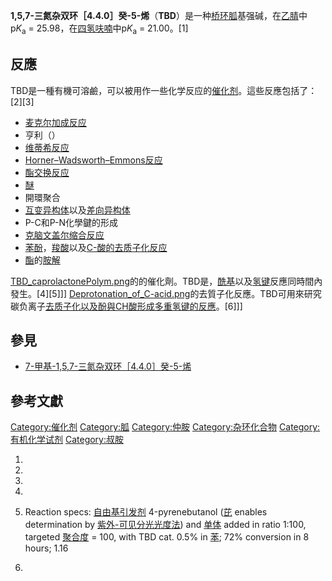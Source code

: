 **1,5,7-三氮杂双环［4.4.0］癸-5-烯**（**TBD**）是一种[桥环](https://zh.wikipedia.org/wiki/桥环化合物 "wikilink")[胍](../Page/胍.md "wikilink")基强碱，在[乙腈](../Page/乙腈.md "wikilink")中p*K*<sub>a</sub> = 25.98，在[四氢呋喃](../Page/四氢呋喃.md "wikilink")中p*K*<sub>a</sub> = 21.00。\[1\]

## 反應

TBD是一種有機可溶鹼，可以被用作一些化学反应的[催化剂](../Page/催化剂.md "wikilink")。這些反應包括了：\[2\]\[3\]

  - [麦克尔加成反应](https://zh.wikipedia.org/wiki/麦克尔加成反应 "wikilink")
  - 亨利（）
  - [维蒂希反应](../Page/维蒂希反应.md "wikilink")
  - [Horner–Wadsworth–Emmons反应](../Page/Horner–Wadsworth–Emmons反应.md "wikilink")
  - [酯交换反应](../Page/酯交换反应.md "wikilink")
  - [醚](../Page/醚.md "wikilink")
  - 開環聚合
  - [互变异构体](../Page/互变异构体.md "wikilink")以及[差向异构体](https://zh.wikipedia.org/wiki/差向异构体 "wikilink")
  - P-C和P-N化學鍵的形成
  - [克脑文盖尔缩合反应](../Page/克脑文盖尔缩合反应.md "wikilink")
  - [苯酚](../Page/苯酚.md "wikilink")，[羧酸](../Page/羧酸.md "wikilink")以及[C-酸的](https://zh.wikipedia.org/wiki/Carbon_acid "wikilink")[去质子化反应](https://zh.wikipedia.org/wiki/去质子化 "wikilink")
  - [酯](../Page/酯.md "wikilink")的[胺解](https://zh.wikipedia.org/wiki/胺解 "wikilink")

[TBD_caprolactonePolym.png](https://zh.wikipedia.org/wiki/File:TBD_caprolactonePolym.png "fig:TBD_caprolactonePolym.png")的的催化劑。TBD是，[酰基](../Page/酰基.md "wikilink")以及[氢键](../Page/氢键.md "wikilink")反應同時間內發生。\[4\]\[5\]\]\] [Deprotonation_of_C-acid.png](https://zh.wikipedia.org/wiki/File:Deprotonation_of_C-acid.png "fig:Deprotonation_of_C-acid.png")的去質子化反應。TBD可用來研究碳负离子[去质子化以及酚與CH酸形成多重氢键的反應](https://zh.wikipedia.org/wiki/去质子化 "wikilink")。\[6\]\]\]

## 參見

  - [7-甲基-1,5,7-三氮杂双环［4.4.0］癸-5-烯](../Page/7-甲基-1,5,7-三氮杂双环［4.4.0］癸-5-烯.md "wikilink")

## 參考文獻

[Category:催化剂](https://zh.wikipedia.org/wiki/Category:催化剂 "wikilink") [Category:胍](https://zh.wikipedia.org/wiki/Category:胍 "wikilink") [Category:仲胺](https://zh.wikipedia.org/wiki/Category:仲胺 "wikilink") [Category:杂环化合物](https://zh.wikipedia.org/wiki/Category:杂环化合物 "wikilink") [Category:有机化学试剂](https://zh.wikipedia.org/wiki/Category:有机化学试剂 "wikilink") [Category:叔胺](https://zh.wikipedia.org/wiki/Category:叔胺 "wikilink")

1.

2.
3.

4.

5.  Reaction specs: [自由基引发剂](https://zh.wikipedia.org/wiki/自由基引发剂 "wikilink") 4-pyrenebutanol ([芘](../Page/芘.md "wikilink") enables  determination by [紫外-可见分光光度法](../Page/紫外-可见分光光度法.md "wikilink")) and [单体](https://zh.wikipedia.org/wiki/单体 "wikilink")  added in ratio 1:100, targeted [聚合度](https://zh.wikipedia.org/wiki/聚合度 "wikilink") = 100, with TBD cat. 0.5% in [苯](../Page/苯.md "wikilink"); 72% conversion in 8 hours;  1.16

6.
